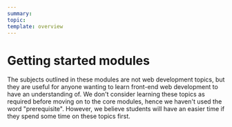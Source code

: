 ```yaml
---
summary:
topic:
template: overview
---
```


# Getting started modules

The subjects outlined in these modules are not web development topics, but they are useful for anyone wanting to learn front-end web development to have an understanding of. We don't consider learning these topics as required before moving on to the core modules, hence we haven't used the word "prerequisite". However, we believe students will have an easier time if they spend some time on these topics first.
